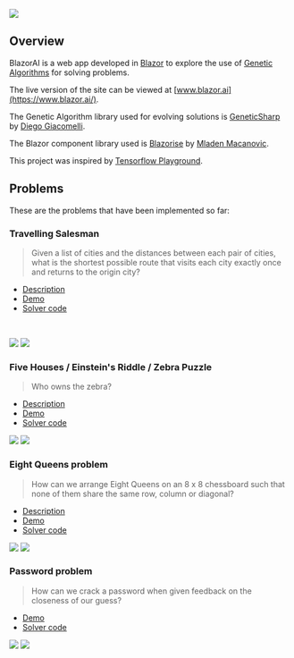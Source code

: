 ![](docs/images/blazor-ai-logo.png)

## Overview

BlazorAI is a web app developed in [Blazor](https://dotnet.microsoft.com/apps/aspnet/web-apps/blazor) to explore the use of [Genetic Algorithms](https://en.wikipedia.org/wiki/Genetic_algorithm) for solving problems.

The live version of the site can be viewed at [www.blazor.ai](https://www.blazor.ai/).

The Genetic Algorithm library used for evolving solutions is [GeneticSharp](https://github.com/giacomelli/GeneticSharp) by [Diego Giacomelli](https://github.com/giacomelli).

The Blazor component library used is [Blazorise](https://blazorise.com/) by [Mladen Macanovic](https://github.com/stsrki).

This project was inspired by [Tensorflow Playground](https://playground.tensorflow.org/).

## Problems

These are the problems that have been implemented so far:

### Travelling Salesman

> Given a list of cities and the distances between each pair of cities, what is the shortest possible route that visits each city exactly once and returns to the origin city?

* [Description](https://en.wikipedia.org/wiki/Travelling_salesman_problem)
* [Demo](https://www.blazor.ai/travellingsalesman)
* [Solver code](BlazorAI.Shared/Solvers/TravellingSalesmanSolver.cs)

</br>

![](docs/images/TravellingSalesman-2.png) ![](docs/images/TravellingSalesman-1.png)

### Five Houses / Einstein's Riddle / Zebra Puzzle

> Who owns the zebra?

* [Description](https://en.wikipedia.org/wiki/Zebra_Puzzle)
* [Demo](https://www.blazor.ai/fivehouses)
* [Solver code](BlazorAI.Shared/Solvers/FiveHousesSolver.cs)
  
![](docs/images/FiveHouses-1.png) ![](docs/images/FiveHouses-2.png)

### Eight Queens problem

> How can we arrange Eight Queens on an 8 x 8 chessboard such that none of them share the same row, column or diagonal?

* [Description](https://en.wikipedia.org/wiki/Eight_queens_puzzle)
* [Demo](https://www.blazor.ai/eightqueens)
* [Solver code](BlazorAI.Shared/Solvers/EightQueensSolver.cs)

![](docs/images/EightQueens-1.png) ![](docs/images/EightQueens-2.png)

### Password problem

> How can we crack a password when given feedback on the closeness of our guess?

* [Demo](https://www.blazor.ai/password)
* [Solver code](BlazorAI.Shared/Solvers/PasswordSolver.cs)

![](docs/images/Password-1.png) ![](docs/images/Password-2.png)

